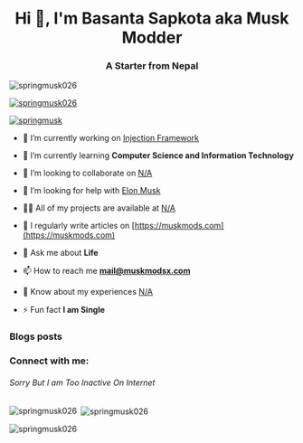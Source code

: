 <h1 align="center">Hi 👋, I'm Basanta Sapkota aka Musk Modder</h1>
<h3 align="center">A Starter from Nepal</h3>

<p align="left"> <img src="https://komarev.com/ghpvc/?username=springmusk026&label=Profile%20views&color=0e75b6&style=flat" alt="springmusk026" /> </p>

<p align="left"> <a href="https://github.com/ryo-ma/github-profile-trophy"><img src="https://github-profile-trophy.vercel.app/?username=springmusk026" alt="springmusk026" /></a> </p>

<p align="left"> <a href="https://t.me/springmusk" target="blank"><img src="[https://img.shields.io/t.me/follow/springmusk?logo=telegram&style=for-the-badge](https://avatars.githubusercontent.com/u/85071855?s=400&u=ed30f171525ce7fd5ec7e640db1260a31682d6e1&v=4)" alt="springmusk" /></a> </p>

- 🔭 I’m currently working on [Injection Framework](https://github.com/springmusk026/Injector-Base)

- 🌱 I’m currently learning **Computer Science and Information Technology**

- 👯 I’m looking to collaborate on [N/A](N/A)

- 🤝 I’m looking for help with [Elon Musk](N/S)

- 👨‍💻 All of my projects are available at [N/A](N/A)

- 📝 I regularly write articles on [https://muskmods.com](https://muskmods.com)

- 💬 Ask me about **Life**

- 📫 How to reach me **mail@muskmodsx.com**

- 📄 Know about my experiences [N/A](N/A)

- ⚡ Fun fact **I am Single**

### Blogs posts
<!-- BLOG-POST-LIST:START -->
<!-- BLOG-POST-LIST:END -->

<h3 align="left">Connect with me:</h3>
<p align="left">
<h6>Sorry But I am Too Inactive On Internet</h6>
</p>

<p><img align="left" src="https://github-readme-stats.vercel.app/api/top-langs?username=springmusk026&show_icons=true&locale=en&layout=compact" alt="springmusk026" /></p>

<p>&nbsp;<img align="center" src="https://github-readme-stats.vercel.app/api?username=springmusk026&show_icons=true&locale=en" alt="springmusk026" /></p>

<p><img align="center" src="https://github-readme-streak-stats.herokuapp.com/?user=springmusk026&" alt="springmusk026" /></p>
